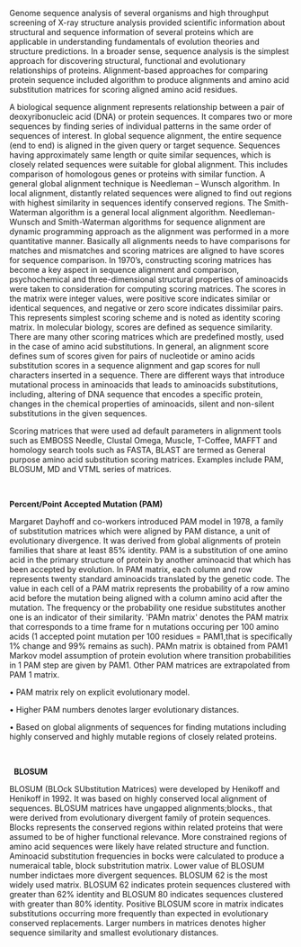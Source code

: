 Genome sequence analysis of several organisms and high throughput screening of X-ray structure analysis provided scientific information about structural and sequence information of several proteins which are applicable in understanding fundamentals of evolution theories and structure predictions. In a broader sense, sequence analysis is the simplest approach for discovering structural, functional and evolutionary relationships of proteins. Alignment-based approaches for comparing protein sequence included algorithm to produce alignments and amino acid substitution matrices for scoring aligned amino acid residues.  

A biological sequence alignment represents relationship between a pair of deoxyribonucleic acid (DNA) or protein sequences. It compares two or more sequences by finding series of individual patterns in the same order of sequences of interest. In global sequence alignment, the entire sequence (end to end) is aligned in the given query or target sequence. Sequences having approximately same length or quite similar sequences, which is closely related sequences were suitable for global alignment. This includes comparison of homologous genes or proteins with similar function. A general global alignment technique is Needleman – Wunsch algorithm. In local alignment, distantly related sequences were aligned to find out regions with highest similarity in sequences identify conserved regions. The Smith- Waterman algorithm is a general local alignment algorithm. Needleman-Wunsch and Smith-Waterman algorithms for sequence alignment are dynamic programming approach as the alignment was performed in a more quantitative manner. Basically all alignments needs to have comparisons for matches and mismatches and scoring matrices are aligned to have scores for sequence comparison. In 1970’s, constructing scoring matrices has become a key aspect in sequence alignment and comparison, psychochemical and three-dimensional structural properties of aminoacids were taken to consideration for computing scoring matrices. The scores in the matrix were integer values, were positive score indicates similar or identical sequences, and negative or zero score indicates dissimilar pairs. This represents simplest scoring scheme and is noted as identity scoring matrix. In molecular biology, scores are defined as sequence similarity. There are many other scoring matrices which are predefined mostly, used in the case of amino acid substitutions. In general, an alignment score defines sum of scores given for pairs of nucleotide or amino acids substitution scores in a sequence alignment and gap scores for null characters inserted in a sequence. There are different ways that introduce mutational process in aminoacids that leads to aminoacids substitutions, including, altering of DNA sequence that encodes a specific protein, changes in the chemical properties of aminoacids, silent and non-silent substitutions in the given sequences. 

Scoring matrices that were used ad default parameters in alignment tools such as EMBOSS Needle, Clustal Omega, Muscle, T-Coffee, MAFFT and homology search tools such as FASTA, BLAST are termed as General purpose amino acid substitution scoring matrices. Examples include PAM, BLOSUM, MD and VTML series of matrices. 
&nbsp;

&nbsp;


**Percent/Point Accepted Mutation (PAM)**
&nbsp;

Margaret Dayhoff and co-workers introduced PAM model in 1978, a family of substitution matrices which were aligned by PAM distance, a unit of evolutionary divergence. It was derived from global alignments of protein families that share at least 85% identity. PAM is a substitution of one amino acid in the primary structure of protein by another aminoacid that which has been accepted by evolution. In PAM matrix, each column and row represents twenty standard aminoacids translated by the genetic code. The value in each cell of a PAM matrix represents the probability of a row amino acid before the mutation being aligned with a column amino acid after the mutation. The frequency or the probability one residue substitutes another one is an indicator of their similarity. 'PAMn matrix' denotes the PAM matrix that corresponds to a time frame for n mutations occuring per 100 amino acids (1 accepted point mutation per 100 residues = PAM1,that is specifically 1% change and 99% remains as such). PAMn matrix is obtained from PAM1 Markov model assumption of protein evolution where transition probabilities in 1 PAM step are given by PAM1. Other PAM matrices are extrapolated from PAM 1 matrix.
&nbsp;

•	PAM matrix rely on explicit evolutionary model.
&nbsp;

•	Higher PAM numbers denotes larger evolutionary distances.

•	Based on global alignments of sequences for finding mutations including highly conserved and highly mutable regions of closely related proteins.&nbsp;


&nbsp;

&nbsp;
**BLOSUM**
&nbsp;
&nbsp;

BLOSUM (BLOck SUbstitution Matrices) were developed by Henikoff and Henikoff in 1992. It was based on highly conserved local alignment of sequences. BLOSUM matrices have ungapped alignments;blocks., that were derived from evolutionary divergent family of protein sequences. Blocks represents the conserved regions within related proteins that were assumed to be of higher functional relevance. More constrained regions of amino acid sequences were likely have related structure and function. Aminoacid substitution frequencies in bocks were calculated to produce a numeraical table, block substritution matrix. Lower value of BLOSUM number indictaes more divergent sequences. BLOSUM 62 is the most widely used matrix. BLOSUM 62 indicates protein sequences clustered with greater than 62% identity and BLOSUM 80 indicates sequences clustered with greater than 80% identity. Positive BLOSUM score in matrix indicates substitutions occurring more frequently than expected in evolutionary conserved replacements. Larger numbers in matrices denotes higher sequence similarity and smallest evolutionary distances. 
